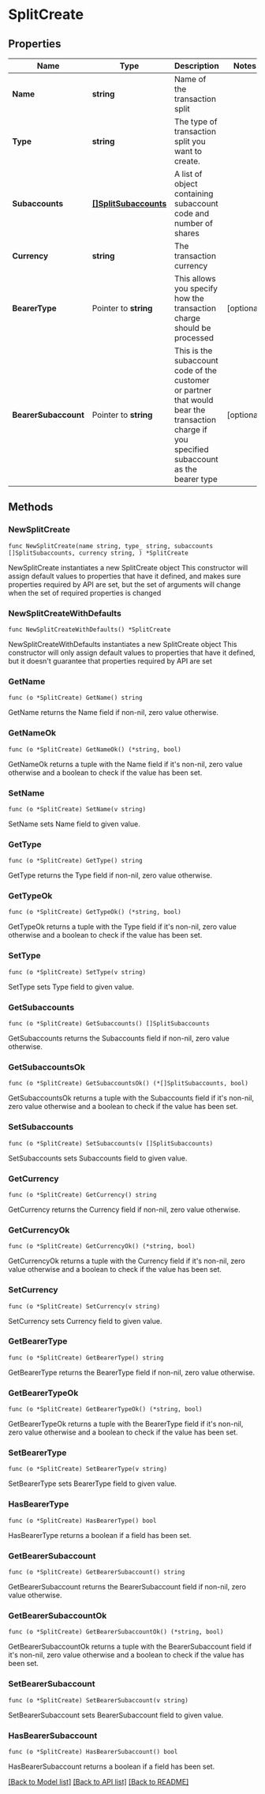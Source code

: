 # SplitCreate

## Properties

Name | Type | Description | Notes
------------ | ------------- | ------------- | -------------
**Name** | **string** | Name of the transaction split | 
**Type** | **string** | The type of transaction split you want to create. | 
**Subaccounts** | [**[]SplitSubaccounts**](SplitSubaccounts.md) | A list of object containing subaccount code and number of shares | 
**Currency** | **string** | The transaction currency | 
**BearerType** | Pointer to **string** | This allows you specify how the transaction charge should be processed | [optional] 
**BearerSubaccount** | Pointer to **string** | This is the subaccount code of the customer or partner that would bear the transaction charge if you specified subaccount as the bearer type | [optional] 

## Methods

### NewSplitCreate

`func NewSplitCreate(name string, type_ string, subaccounts []SplitSubaccounts, currency string, ) *SplitCreate`

NewSplitCreate instantiates a new SplitCreate object
This constructor will assign default values to properties that have it defined,
and makes sure properties required by API are set, but the set of arguments
will change when the set of required properties is changed

### NewSplitCreateWithDefaults

`func NewSplitCreateWithDefaults() *SplitCreate`

NewSplitCreateWithDefaults instantiates a new SplitCreate object
This constructor will only assign default values to properties that have it defined,
but it doesn't guarantee that properties required by API are set

### GetName

`func (o *SplitCreate) GetName() string`

GetName returns the Name field if non-nil, zero value otherwise.

### GetNameOk

`func (o *SplitCreate) GetNameOk() (*string, bool)`

GetNameOk returns a tuple with the Name field if it's non-nil, zero value otherwise
and a boolean to check if the value has been set.

### SetName

`func (o *SplitCreate) SetName(v string)`

SetName sets Name field to given value.


### GetType

`func (o *SplitCreate) GetType() string`

GetType returns the Type field if non-nil, zero value otherwise.

### GetTypeOk

`func (o *SplitCreate) GetTypeOk() (*string, bool)`

GetTypeOk returns a tuple with the Type field if it's non-nil, zero value otherwise
and a boolean to check if the value has been set.

### SetType

`func (o *SplitCreate) SetType(v string)`

SetType sets Type field to given value.


### GetSubaccounts

`func (o *SplitCreate) GetSubaccounts() []SplitSubaccounts`

GetSubaccounts returns the Subaccounts field if non-nil, zero value otherwise.

### GetSubaccountsOk

`func (o *SplitCreate) GetSubaccountsOk() (*[]SplitSubaccounts, bool)`

GetSubaccountsOk returns a tuple with the Subaccounts field if it's non-nil, zero value otherwise
and a boolean to check if the value has been set.

### SetSubaccounts

`func (o *SplitCreate) SetSubaccounts(v []SplitSubaccounts)`

SetSubaccounts sets Subaccounts field to given value.


### GetCurrency

`func (o *SplitCreate) GetCurrency() string`

GetCurrency returns the Currency field if non-nil, zero value otherwise.

### GetCurrencyOk

`func (o *SplitCreate) GetCurrencyOk() (*string, bool)`

GetCurrencyOk returns a tuple with the Currency field if it's non-nil, zero value otherwise
and a boolean to check if the value has been set.

### SetCurrency

`func (o *SplitCreate) SetCurrency(v string)`

SetCurrency sets Currency field to given value.


### GetBearerType

`func (o *SplitCreate) GetBearerType() string`

GetBearerType returns the BearerType field if non-nil, zero value otherwise.

### GetBearerTypeOk

`func (o *SplitCreate) GetBearerTypeOk() (*string, bool)`

GetBearerTypeOk returns a tuple with the BearerType field if it's non-nil, zero value otherwise
and a boolean to check if the value has been set.

### SetBearerType

`func (o *SplitCreate) SetBearerType(v string)`

SetBearerType sets BearerType field to given value.

### HasBearerType

`func (o *SplitCreate) HasBearerType() bool`

HasBearerType returns a boolean if a field has been set.

### GetBearerSubaccount

`func (o *SplitCreate) GetBearerSubaccount() string`

GetBearerSubaccount returns the BearerSubaccount field if non-nil, zero value otherwise.

### GetBearerSubaccountOk

`func (o *SplitCreate) GetBearerSubaccountOk() (*string, bool)`

GetBearerSubaccountOk returns a tuple with the BearerSubaccount field if it's non-nil, zero value otherwise
and a boolean to check if the value has been set.

### SetBearerSubaccount

`func (o *SplitCreate) SetBearerSubaccount(v string)`

SetBearerSubaccount sets BearerSubaccount field to given value.

### HasBearerSubaccount

`func (o *SplitCreate) HasBearerSubaccount() bool`

HasBearerSubaccount returns a boolean if a field has been set.


[[Back to Model list]](../README.md#documentation-for-models) [[Back to API list]](../README.md#documentation-for-api-endpoints) [[Back to README]](../README.md)


